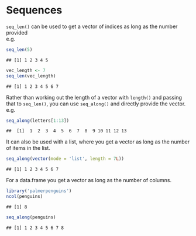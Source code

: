 # Sequences

`seq_len()` can be used to get a vector of indices as long as the number
provided  
e.g.

``` r
seq_len(5)
```

    ## [1] 1 2 3 4 5

``` r
vec_length <- 7
seq_len(vec_length)
```

    ## [1] 1 2 3 4 5 6 7

Rather than working out the length of a vector with `length()` and
passing that to `seq_len()`, you can use `seq_along()` and directly
provide the vector.  
e.g.

``` r
seq_along(letters[1:13])
```

    ##  [1]  1  2  3  4  5  6  7  8  9 10 11 12 13

It can also be used with a list, where you get a vector as long as the
number of items in the list.

``` r
seq_along(vector(mode = 'list', length = 7L))
```

    ## [1] 1 2 3 4 5 6 7

For a data.frame you get a vector as long as the number of columns.

``` r
library('palmerpenguins')
ncol(penguins)
```

    ## [1] 8

``` r
seq_along(penguins)
```

    ## [1] 1 2 3 4 5 6 7 8
